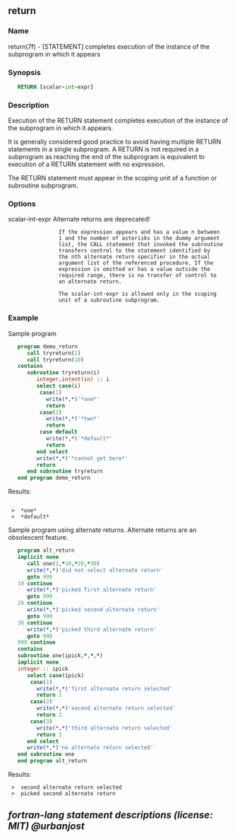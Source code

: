 ## return

### **Name**
   return(7f) - [STATEMENT] completes execution of the instance
   of the subprogram in which it appears

### **Synopsis**
```fortran
   RETURN [scalar-int-expr]
```
### **Description**
   Execution of the RETURN statement completes execution of the instance
   of the subprogram in which it appears.

   It is generally considered good practice to avoid having multiple
   RETURN statements in a single subprogram. A RETURN is not required
   in a subprogram as reaching the end of the subprogram is equivalent
   to execution of a RETURN statement with no expression.

   The RETURN statement must appear in the scoping unit of a function or
   subroutine subprogram.

### **Options**
   scalar-int-expr  Alternate returns are deprecated!

                    If the expression appears and has a value n between
                    1 and the number of asterisks in the dummy argument
                    list, the CALL statement that invoked the subroutine
                    transfers control to the statement identified by
                    the nth alternate return specifier in the actual
                    argument list of the referenced procedure. If the
                    expression is omitted or has a value outside the
                    required range, there is no transfer of control to
                    an alternate return.

                    The scalar-int-expr is allowed only in the scoping
                    unit of a subroutine subprogram.
### **Example**
  Sample program
```fortran
   program demo_return
      call tryreturn(1)
      call tryreturn(10)
   contains
      subroutine tryreturn(i)
         integer,intent(in) :: i
         select case(i)
          case(1)
            write(*,*)'*one*'
            return
          case(2)
            write(*,*)'*two*'
            return
          case default
            write(*,*)'*default*'
            return
         end select
         write(*,*)'*cannot get here*'
         return
      end subroutine tryreturn
   end program demo_return
```
Results:
```text

 >  *one*
 >  *default*
```
  Sample program using alternate returns. Alternate returns are
  an obsolescent feature.
```fortran
   program alt_return
   implicit none
      call one(2,*10,*20,*30)
      write(*,*)'did not select alternate return'
      goto 999
   10 continue
      write(*,*)'picked first alternate return'
      goto 999
   20 continue
      write(*,*)'picked second alternate return'
      goto 999
   30 continue
      write(*,*)'picked third alternate return'
      goto 999
   999 continue
   contains
   subroutine one(ipick,*,*,*)
   implicit none
   integer :: ipick
      select case(ipick)
       case(1)
         write(*,*)'first alternate return selected'
         return 1
       case(2)
         write(*,*)'second alternate return selected'
         return 2
       case(3)
         write(*,*)'third alternate return selected'
         return 3
      end select
      write(*,*)'no alternate return selected'
   end subroutine one
   end program alt_return
```
Results:
```text
 >  second alternate return selected
 >  picked second alternate return
```
 _fortran-lang statement descriptions (license: MIT) \@urbanjost_
---
